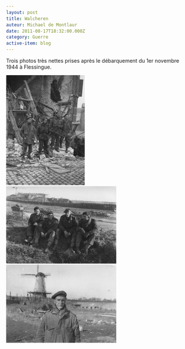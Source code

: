 ```yaml
---
layout: post
title: Walcheren
auteur: Michael de Montlaur
date: 2011-08-17T18:32:00.000Z
category: Guerre
active-item: blog
---
```

Trois photos très nettes prises après le débarquement du 1er novembre 1944 à Flessingue.

<img src="/photos/wordpress/w1-214x300.jpg" alt="Montlaur, Hattu, Kieffer et Sénée">
<img src="/photos/wordpress/w3-300x211.jpg" alt="André Foliot, Guy de Montlaur, Guy Hattu, Jacques Sénée">
<img src="/photos/wordpress/w2-300x213.jpg" alt="Guy de Montlaur à Oranje Molen, Novembre 1944">
